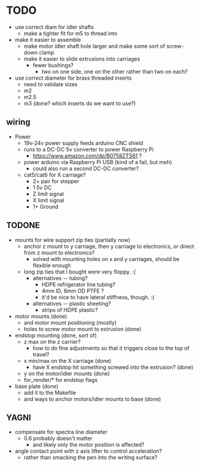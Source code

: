 # TODO

* use correct diam for idler shafts
  * make a tighter fit for m5 to thread into
* make it easier to assemble
  * make motor idler shaft hole larger and make some sort of screw-down clamp
  * make it easier to slide extrusions into carriages
    * fewer bushings?
      * two on one side, one on the other rather than two on each?
* use correct diameter for brass threaded inserts
  * need to validate sizes
  * m2
  * m2.5
  * m3 (done? which inserts do we want to use?)

## wiring
* Power
  * 19v-24v power supply feeds arduino CNC shield
  * runs to a DC-DC 5v converter to power Raspberry Pi
    * https://www.amazon.com/dp/B0758ZTS61 ?
  * power arduino via Raspberry Pi USB (kind of a fail, but meh)
    * could also run a second DC-DC converter?
  * cat5/cat6 for X carriage?
    * 2+ pair for stepper
    * 1 5v DC
    * Z limit signal
    * X limit signal
    * 1+ Ground

## TODONE
* mounts for wire support zip ties (partially now)
  * anchor z mount to y carriage, then y carriage to electronics, or direct from z mount to electronics?
    * solved with mounting holes on x and y carriages, should be flexible enough
  * long zip ties that I bought were very floppy.  :(
    * alternatives -- tubing?
      * HDPE refrigerator line tubing?
      * 4mm ID, 6mm OD PTFE ?
      * it'd be nice to have lateral stiffness, though.  :(
    * alternatives -- plastic sheeting?
      * strips of HDPE plastic?
* motor mounts (done)
  * and motor mount positioning (mostly)
  * holes to screw motor mount to extrusion (done)
* endstop mounting (done, sort of)
  * z max on the z carrier?
    * how to do fine adjustments so that it triggers close to the top of travel?
  * x min/max on the X carriage (done)
    * have X endstop hit something screwed into the extrusion? (done)
  * y on the motor/idler mounts (done)
  * for_render/* for endstop flags
* base plate (done)
  * add it to the Makefile
  * and ways to anchor motors/idler mounts to base (done)

## YAGNI
* compensate for spectra line diameter
  * 0.6 probably doesn't matter
    * and likely only the motor position is affected?
* angle contact point with z axis lifter to control acceleration?
  * rather than smacking the pen into the writing surface?
